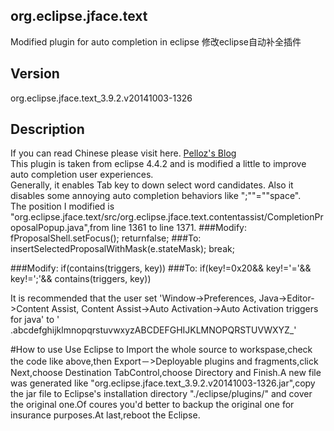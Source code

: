 org.eclipse.jface.text
------------------------------
Modified plugin for auto completion in eclipse 修改eclipse自动补全插件

Version
-----------------------------
org.eclipse.jface.text_3.9.2.v20141003-1326

Description
----------------------------
If you can read Chinese please visit here.
[Pelloz's Blog](http://www.cnblogs.com/pelloz/p/4343208.html)<br />
This plugin is taken from eclipse 4.4.2 and is modified a little to improve auto completion user experiences.<br />
Generally, it enables Tab key to down select word candidates. Also it disables some annoying auto completion behaviors like ";"\"="\"space".<br />
The position I modified is "org.eclipse.jface.text/src/org.eclipse.jface.text.contentassist/CompletionProposalPopup.java",from line 1361 to line 1371.
###Modify:
    fProposalShell.setFocus();
    returnfalse;
###To:
    insertSelectedProposalWithMask(e.stateMask);
    break;
    
###Modify:
    if(contains(triggers, key))
###To:
    if(key!=0x20&& key!='='&& key!=';'&& contains(triggers, key))

It is recommended that the user set 'Window->Preferences, Java->Editor->Content Assist, Content Assist->Auto Activation->Auto Activation triggers for java' to ' .abcdefghijklmnopqrstuvwxyzABCDEFGHIJKLMNOPQRSTUVWXYZ_' <br />

#How to use
Use Eclipse to Import the whole source to workspase,check the code like above,then Export－>Deployable plugins and fragments,click Next,choose Destination TabControl,choose Directory and Finish.A new file was generated like "org.eclipse.jface.text_3.9.2.v20141003-1326.jar",copy the jar file to Eclipse's installation directory "./eclipse/plugins/" and cover the original one.Of coures you'd better to backup the original one for insurance purposes.At last,reboot the Eclipse.
